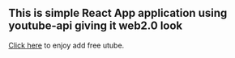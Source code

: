 ## This is simple React App application using youtube-api giving it web2.0 look
[Click here](https://thisismanishkumar.github.io/MkTube/index.html) to enjoy add free utube.

